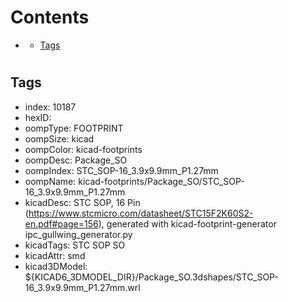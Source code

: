



Contents
========

* [](#)
	* [Tags](#tags)

# 

## Tags

- index: 10187
- hexID: 
- oompType: FOOTPRINT
- oompSize: kicad
- oompColor: kicad-footprints
- oompDesc: Package_SO
- oompIndex: STC_SOP-16_3.9x9.9mm_P1.27mm
- oompName: kicad-footprints/Package_SO/STC_SOP-16_3.9x9.9mm_P1.27mm
- kicadDesc: STC  SOP, 16 Pin (https://www.stcmicro.com/datasheet/STC15F2K60S2-en.pdf#page=156), generated with kicad-footprint-generator ipc_gullwing_generator.py
- kicadTags: STC SOP SO
- kicadAttr: smd
- kicad3DModel: ${KICAD6_3DMODEL_DIR}/Package_SO.3dshapes/STC_SOP-16_3.9x9.9mm_P1.27mm.wrl
